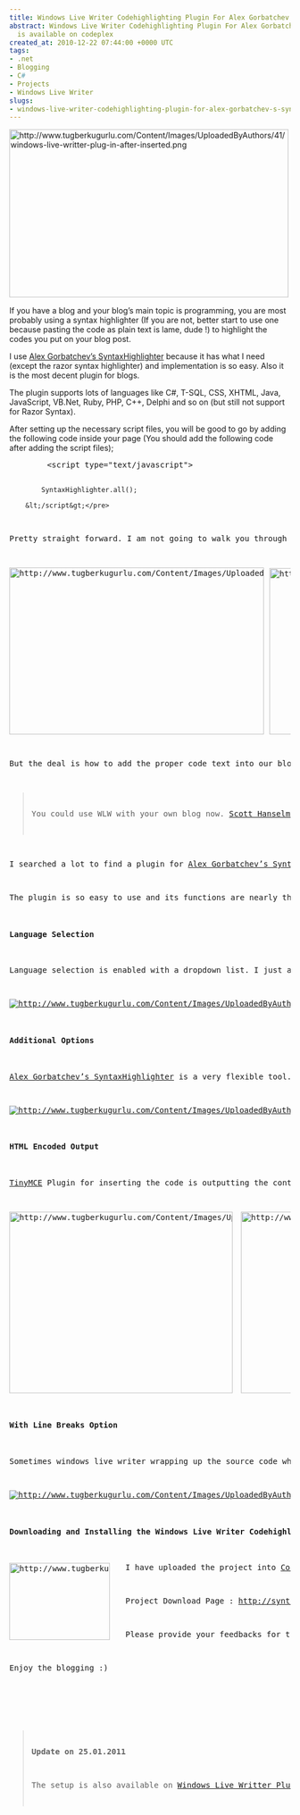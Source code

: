 ```yaml
---
title: Windows Live Writer Codehighlighting Plugin For Alex Gorbatchev's SyntaxHighlighter
abstract: Windows Live Writer Codehighlighting Plugin For Alex Gorbatchev's SyntaxHighlighter
  is available on codeplex
created_at: 2010-12-22 07:44:00 +0000 UTC
tags:
- .net
- Blogging
- C#
- Projects
- Windows Live Writer
slugs:
- windows-live-writer-codehighlighting-plugin-for-alex-gorbatchev-s-syntaxhighlighter
---
```


<p><a target="_blank" href="http://www.tugberkugurlu.com/Content/Images/UploadedByAuthors/41/windows-live-writter-plug-in-after-inserted.png"><img height="301" width="500" src="http://www.tugberkugurlu.com/Content/Images/UploadedByAuthors/41/windows-live-writter-plug-in-after-inserted.png" alt="http://www.tugberkugurlu.com/Content/Images/UploadedByAuthors/41/windows-live-writter-plug-in-after-inserted.png" title="http://www.tugberkugurlu.com/Content/Images/UploadedByAuthors/41/windows-live-writter-plug-in-after-inserted.png" style="background-image: none; margin-top: 0px; margin-right: 15px; margin-bottom: 15px; margin-left: 0px; padding-left: 0px; padding-right: 0px; display: inline; padding-top: 0px; float: left; border: 0px initial initial;" /></a>If you have a blog and your blog&rsquo;s main topic is programming, you are most probably using a syntax highlighter (If you are not, better start to use one because pasting the code as plain text is lame, dude !) to highlight the codes you put on your blog post.</p>
<p>I use <a target="_blank" href="http://alexgorbatchev.com/SyntaxHighlighter" title="http://alexgorbatchev.com/SyntaxHighlighter">Alex Gorbatchev&rsquo;s SyntaxHighlighter</a> because it has what I need (except the razor syntax highlighter) and implementation is so easy. Also it is the most decent plugin for blogs.</p>
<p>The plugin supports lots of languages like C#, T-SQL, CSS, XHTML, Java, JavaScript, VB.Net, Ruby, PHP, C++, Delphi and so on (but still not support for Razor Syntax).</p>
<p>After setting up the necessary script files, you will be good to go by adding the following code inside your page (You should add the following code after adding the script files);</p>
<pre class="brush: javascript; toolbar: false">        &lt;script type="text/javascript"&gt;

            SyntaxHighlighter.all();

        &lt;/script&gt;</pre>
<p>Pretty straight forward. I am not going to walk you through how it works because you most probably know how it works if you&rsquo;re reading this article. If you don&rsquo;t, <a target="_blank" href="http://alexgorbatchev.com/SyntaxHighlighter" title="http://alexgorbatchev.com/SyntaxHighlighter">you will be able to find more info about Alex Gorbatchev's SyntaxHighlighter here</a>.</p>
<p><a target="_blank" href="http://www.tugberkugurlu.com/Content/Images/UploadedByAuthors/41/tinymce-pretty-great-html-editor.PNG"><img height="299" width="456" src="http://www.tugberkugurlu.com/Content/Images/UploadedByAuthors/41/tinymce-pretty-great-html-editor.PNG" alt="http://www.tugberkugurlu.com/Content/Images/UploadedByAuthors/41/tinymce-pretty-great-html-editor.PNG" border="0" title="http://www.tugberkugurlu.com/Content/Images/UploadedByAuthors/41/tinymce-pretty-great-html-editor.PNG" style="background-image: none; margin: 0px 10px 0px 0px; padding-left: 0px; padding-right: 0px; padding-top: 0px; border: 0px;" /></a><a target="_blank" href="http://www.tugberkugurlu.com/Content/Images/UploadedByAuthors/41/codehighlighting-plugin-for-tiny-mce.PNG"><img height="298" width="303" src="http://www.tugberkugurlu.com/Content/Images/UploadedByAuthors/41/codehighlighting-plugin-for-tiny-mce.PNG" alt="http://www.tugberkugurlu.com/Content/Images/UploadedByAuthors/41/codehighlighting-plugin-for-tiny-mce.PNG" border="0" title="http://www.tugberkugurlu.com/Content/Images/UploadedByAuthors/41/codehighlighting-plugin-for-tiny-mce.PNG" style="background-image: none; padding-left: 0px; padding-right: 0px; padding-top: 0px; border: 0px;" /></a></p>
<p>But the deal is how to add the proper code text into our blog post so that it will be highlighted properly. <a target="_blank" href="http://tinymce.moxiecode.com/index.php" title="http://tinymce.moxiecode.com/index.php">TinyMCE</a> which is a pretty great HTML editor has a plugin for inserting the code for SyntaxHighlighter. We have no problem and headache there. But how about Windows Live Writer ? I have been using WLW (which stands for Windows Live Writer <em>[not officially but I made it up {I don&rsquo;t know maybe that is the official abbreviation}]) </em>for like a month and it has been a great pleasure to use it.</p>
<blockquote>
<p>You could use WLW with your own blog now. <a target="_blank" href="http://www.hanselman.com/blog/TheWeeklySourceCode55NotABlogALocalXMLRPCMetaWebLogEndpointThatLiesToWindowsLiveWriter.aspx" title="http://www.hanselman.com/blog/TheWeeklySourceCode55NotABlogALocalXMLRPCMetaWebLogEndpointThatLiesToWindowsLiveWriter.aspx">Scott Hanselman has a walkthrough blog post about how to implement MetaWeblogAPI into your application</a>. It will just take 20 to 40 minutes to implement the functions (It is easier if you are using <em>LINQ to Entities</em> or <em>LINQ to SQL</em>) The best thing is you will be able to validate the users with built in ASP.Net Membership API.</p>
</blockquote>
<p>I searched a lot to find a plugin for <a target="_blank" href="http://alexgorbatchev.com/SyntaxHighlighter" title="http://alexgorbatchev.com/SyntaxHighlighter">Alex Gorbatchev&rsquo;s SyntaxHighlighter</a> but I couldn&rsquo;t find any. I thought that that would be perfect to create one. So I created one.</p>
<p>The plugin is so easy to use and its functions are nearly the same as the TinyMCE plugin.</p>
<h4>Language Selection</h4>
<p>Language selection is enabled with a dropdown list. I just added couple of language choices. I thought that would be enough.</p>
<p><a target="_blank" href="http://www.tugberkugurlu.com/Content/Images/UploadedByAuthors/41/windows-live-writter-syntaxhighlihter-plug-in-window-language-selection.png"><img src="http://www.tugberkugurlu.com/Content/Images/UploadedByAuthors/41/windows-live-writter-syntaxhighlihter-plug-in-window-language-selection.png" alt="http://www.tugberkugurlu.com/Content/Images/UploadedByAuthors/41/windows-live-writter-syntaxhighlihter-plug-in-window-language-selection.png" border="0" title="http://www.tugberkugurlu.com/Content/Images/UploadedByAuthors/41/windows-live-writter-syntaxhighlihter-plug-in-window-language-selection.png" style="background-image: none; padding-left: 0px; padding-right: 0px; padding-top: 0px; border: 0px;" /></a></p>
<h4><strong>Additional Options</strong></h4>
<p><a target="_blank" href="http://alexgorbatchev.com/SyntaxHighlighter" title="http://alexgorbatchev.com/SyntaxHighlighter">Alex Gorbatchev&rsquo;s SyntaxHighlighter</a> is a very flexible tool. We could determine a few options as we want. You could determine them easily with the checkboxes on the bottom of the dialog box.</p>
<p><a target="_blank" href="http://www.tugberkugurlu.com/Content/Images/UploadedByAuthors/41/additional-choices-for-windows-live-writer-syntaxhighlither-plugin-.PNG"><img src="http://www.tugberkugurlu.com/Content/Images/UploadedByAuthors/41/additional-choices-for-windows-live-writer-syntaxhighlither-plugin-.PNG" alt="http://www.tugberkugurlu.com/Content/Images/UploadedByAuthors/41/additional-choices-for-windows-live-writer-syntaxhighlither-plugin-.PNG" border="0" title="http://www.tugberkugurlu.com/Content/Images/UploadedByAuthors/41/additional-choices-for-windows-live-writer-syntaxhighlither-plugin-.PNG" style="background-image: none; padding-left: 0px; padding-right: 0px; padding-top: 0px; border: 0px;" /></a></p>
<h4><strong>HTML Encoded Output</strong></h4>
<p><a target="_blank" href="http://tinymce.moxiecode.com/index.php" title="http://tinymce.moxiecode.com/index.php">TinyMCE</a> Plugin for inserting the code is outputting the content as it is and it is a headache for me. When you add HTML or XML code to be highlighted, it won&rsquo;t be displayed inside the RSS readers because the page will define them as a code tag. <a target="_blank" href="http://alexgorbatchev.com/SyntaxHighlighter" title="http://alexgorbatchev.com/SyntaxHighlighter">Alex Gorbatchev&rsquo;s SyntaxHighlighter</a> supports Encoded HTML as well. So the code will be HTML encoded output with the Windows Live Writer plugin.</p>
<p><a target="_blank" href="http://www.tugberkugurlu.com/Content/Images/UploadedByAuthors/41/html-encoded-text-code-windows-live-writer-plugin-smooth-code.png"><img height="325" width="400" src="http://www.tugberkugurlu.com/Content/Images/UploadedByAuthors/41/html-encoded-text-code-windows-live-writer-plugin-smooth-code.png" alt="http://www.tugberkugurlu.com/Content/Images/UploadedByAuthors/41/html-encoded-text-code-windows-live-writer-plugin-smooth-code.png" border="0" title="http://www.tugberkugurlu.com/Content/Images/UploadedByAuthors/41/html-encoded-text-code-windows-live-writer-plugin-smooth-code.png" style="background-image: none; margin: 0px 15px 0px 0px; padding-left: 0px; padding-right: 0px; padding-top: 0px; border: 0px;" /></a><a target="_blank" href="http://www.tugberkugurlu.com/Content/Images/UploadedByAuthors/41/html-encoded-text-code-windows-live-writer-plugin-encoded-code.png"><img height="325" width="400" src="http://www.tugberkugurlu.com/Content/Images/UploadedByAuthors/41/html-encoded-text-code-windows-live-writer-plugin-encoded-code.png" alt="http://www.tugberkugurlu.com/Content/Images/UploadedByAuthors/41/html-encoded-text-code-windows-live-writer-plugin-encoded-code.png" border="0" title="http://www.tugberkugurlu.com/Content/Images/UploadedByAuthors/41/html-encoded-text-code-windows-live-writer-plugin-encoded-code.png" style="background-image: none; padding-left: 0px; padding-right: 0px; padding-top: 0px; border: 0px;" /></a></p>
<h4><strong>With Line Breaks Option</strong></h4>
<p>Sometimes windows live writer wrapping up the source code when you view the source code. I couldn&rsquo;t find how to disable that (I would appreciate if anybody tell me how). That cause the code text to be a in less line that it should be. So I have added a checkbox next to language selection list : <em>&ldquo;With Line Breaks&rdquo;.</em> If you check that option before inserting the code, &lsquo;\n&rsquo; chars will be replaced with &lsquo;&lt;br/&gt;&rsquo; so we will be able to preserve the lines.</p>
<p><a target="_blank" href="http://www.tugberkugurlu.com/Content/Images/UploadedByAuthors/41/with-line-breaks-choices-for-windows-live-writer-syntaxhighlither-plugin.PNG"><img src="http://www.tugberkugurlu.com/Content/Images/UploadedByAuthors/41/with-line-breaks-choices-for-windows-live-writer-syntaxhighlither-plugin.PNG" alt="http://www.tugberkugurlu.com/Content/Images/UploadedByAuthors/41/with-line-breaks-choices-for-windows-live-writer-syntaxhighlither-plugin.PNG" border="0" title="http://www.tugberkugurlu.com/Content/Images/UploadedByAuthors/41/with-line-breaks-choices-for-windows-live-writer-syntaxhighlither-plugin.PNG" style="background-image: none; padding-left: 0px; padding-right: 0px; padding-top: 0px; border: 0px;" /></a></p>
<h4>Downloading and Installing the Windows Live Writer Codehighlighting Plugin For Alex Gorbatchev's SyntaxHighlighter</h4>
<p><a target="_blank" href="http://www.tugberkugurlu.com/Content/Images/UploadedByAuthors/41/windows-live-writter-syntaxhighlihter-plug-in-window.png"><img height="138" width="180" src="http://www.tugberkugurlu.com/Content/Images/UploadedByAuthors/41/windows-live-writter-syntaxhighlihter-plug-in-window.png" alt="http://www.tugberkugurlu.com/Content/Images/UploadedByAuthors/41/windows-live-writter-syntaxhighlihter-plug-in-window.png" title="http://www.tugberkugurlu.com/Content/Images/UploadedByAuthors/41/windows-live-writter-syntaxhighlihter-plug-in-window.png" style="background-image: none; margin-top: 0px; margin-right: 28px; margin-bottom: 15px; margin-left: 0px; padding-left: 0px; padding-right: 0px; display: inline; padding-top: 0px; float: left; border: 0px initial initial;" /></a>I have uploaded the project into <a target="_blank" href="http://codeplex.com" title="http://codeplex.com">CodePlex</a> as msi file. Only you need to do is to download the project and install it. After the installation, you will see the plugin among your Window Live Writer plugins.</p>
<p>Project Download Page : <a target="_blank" title="http://syntax4writer.codeplex.com/" href="http://syntax4writer.codeplex.com/">http://syntax4writer.codeplex.com/</a></p>
<p>Please provide your feedbacks for this little project by writing a comment under this post.</p>
<p>Enjoy the blogging :)</p>
<p>&nbsp;</p>
<blockquote>
<p><strong>Update on 25.01.2011</strong></p>
<p>The setup is also available on <a href="http://plugins.live.com/writer/" title="http://plugins.live.com/writer/" target="_blank">Windows Live Writter Plugins official web site</a>. The direct link of the project is&nbsp;<a target="_blank" title="http://plugins.live.com/writer/detail/syntax4writer-for-alex-gorbatchevs-syntaxhighlighter" href="http://plugins.live.com/writer/detail/syntax4writer-for-alex-gorbatchevs-syntaxhighlighter">http://plugins.live.com/writer/detail/syntax4writer-for-alex-gorbatchevs-syntaxhighlighter</a></p>
</blockquote>